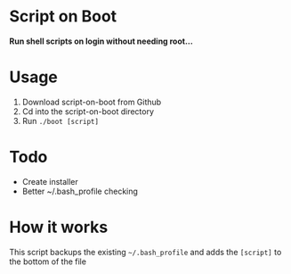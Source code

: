 # Script on Boot
**Run shell scripts on login without needing root...**

# Usage
1. Download script-on-boot from Github
2. Cd into the script-on-boot directory
3. Run `./boot [script]`

# Todo
- Create installer
- Better ~/.bash_profile checking
  
# How it works
This script backups the existing `~/.bash_profile` and adds the `[script]` to the bottom of the file
